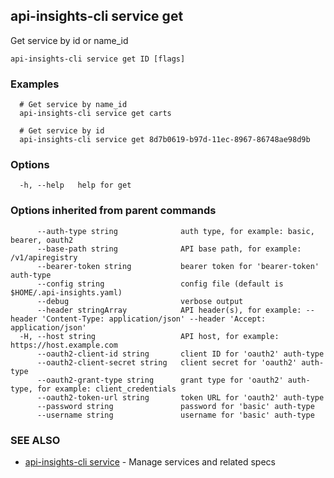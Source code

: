 ## api-insights-cli service get

Get service by id or name_id

```
api-insights-cli service get ID [flags]
```

### Examples

```
  # Get service by name_id
  api-insights-cli service get carts

  # Get service by id
  api-insights-cli service get 8d7b0619-b97d-11ec-8967-86748ae98d9b
```

### Options

```
  -h, --help   help for get
```

### Options inherited from parent commands

```
      --auth-type string              auth type, for example: basic, bearer, oauth2
      --base-path string              API base path, for example: /v1/apiregistry
      --bearer-token string           bearer token for 'bearer-token' auth-type
      --config string                 config file (default is $HOME/.api-insights.yaml)
      --debug                         verbose output
      --header stringArray            API header(s), for example: --header 'Content-Type: application/json' --header 'Accept: application/json'
  -H, --host string                   API host, for example: https://host.example.com
      --oauth2-client-id string       client ID for 'oauth2' auth-type
      --oauth2-client-secret string   client secret for 'oauth2' auth-type
      --oauth2-grant-type string      grant type for 'oauth2' auth-type, for example: client_credentials
      --oauth2-token-url string       token URL for 'oauth2' auth-type
      --password string               password for 'basic' auth-type
      --username string               username for 'basic' auth-type
```

### SEE ALSO

* [api-insights-cli service](api-insights-cli_service.md)	 - Manage services and related specs

